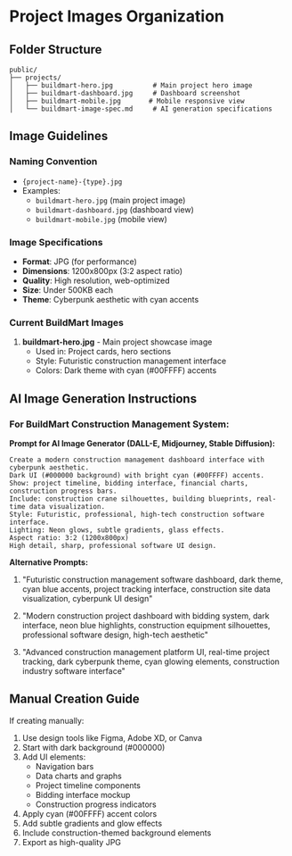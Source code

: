 # Project Images Organization

## Folder Structure
```
public/
├── projects/
│   ├── buildmart-hero.jpg          # Main project hero image
│   ├── buildmart-dashboard.jpg     # Dashboard screenshot
│   ├── buildmart-mobile.jpg       # Mobile responsive view
│   └── buildmart-image-spec.md     # AI generation specifications
```

## Image Guidelines

### Naming Convention
- `{project-name}-{type}.jpg`
- Examples: 
  - `buildmart-hero.jpg` (main project image)
  - `buildmart-dashboard.jpg` (dashboard view)
  - `buildmart-mobile.jpg` (mobile view)

### Image Specifications
- **Format**: JPG (for performance)
- **Dimensions**: 1200x800px (3:2 aspect ratio)
- **Quality**: High resolution, web-optimized
- **Size**: Under 500KB each
- **Theme**: Cyberpunk aesthetic with cyan accents

### Current BuildMart Images
1. **buildmart-hero.jpg** - Main project showcase image
   - Used in: Project cards, hero sections
   - Style: Futuristic construction management interface
   - Colors: Dark theme with cyan (#00FFFF) accents

## AI Image Generation Instructions

### For BuildMart Construction Management System:

**Prompt for AI Image Generator (DALL-E, Midjourney, Stable Diffusion):**

```
Create a modern construction management dashboard interface with cyberpunk aesthetic. 
Dark UI (#000000 background) with bright cyan (#00FFFF) accents. 
Show: project timeline, bidding interface, financial charts, construction progress bars.
Include: construction crane silhouettes, building blueprints, real-time data visualization.
Style: Futuristic, professional, high-tech construction software interface.
Lighting: Neon glows, subtle gradients, glass effects.
Aspect ratio: 3:2 (1200x800px)
High detail, sharp, professional software UI design.
```

**Alternative Prompts:**
1. "Futuristic construction management software dashboard, dark theme, cyan blue accents, project tracking interface, construction site data visualization, cyberpunk UI design"

2. "Modern construction project dashboard with bidding system, dark interface, neon blue highlights, construction equipment silhouettes, professional software design, high-tech aesthetic"

3. "Advanced construction management platform UI, real-time project tracking, dark cyberpunk theme, cyan glowing elements, construction industry software interface"

## Manual Creation Guide

If creating manually:
1. Use design tools like Figma, Adobe XD, or Canva
2. Start with dark background (#000000)
3. Add UI elements:
   - Navigation bars
   - Data charts and graphs
   - Project timeline components
   - Bidding interface mockup
   - Construction progress indicators
4. Apply cyan (#00FFFF) accent colors
5. Add subtle gradients and glow effects
6. Include construction-themed background elements
7. Export as high-quality JPG